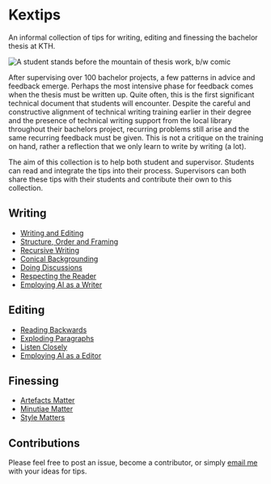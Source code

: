 # Kextips

An informal collection of tips for writing, editing and finessing the bachelor thesis at KTH.

![A student stands before the mountain of thesis work, b/w comic](https://github.com/user-attachments/assets/c6dc9f21-aa33-49d4-ba7c-04e5fdaaf3a8)

After supervising over 100 bachelor projects, a few patterns in advice and feedback emerge. Perhaps the most intensive phase for feedback comes when the thesis must be written up. Quite often, this is the first significant technical document that students will encounter. Despite the careful and constructive alignment of technical writing training earlier in their degree and the presence of technical writing support from the local library throughout their bachelors project, recurring problems still arise and the same recurring feedback must be given. This is not a critique on the training on hand, rather a reflection that we only learn to write by writing (a lot).

The aim of this collection is to help both student and supervisor. Students can read and integrate the tips into their process. Supervisors can both share these tips with their students and contribute their own to this collection.

## Writing

- [Writing and Editing](writing/writing-and-editing.md)
- [Structure, Order and Framing](writing/structure-order-and-framing.md)
- [Recursive Writing](writing/recursive-writing.md)
- [Conical Backgrounding](writing/conical-backgrounding.md)
- [Doing Discussions](writing/doing-discussions.md)
- [Respecting the Reader](writing/respecting-the-reader.md)
- [Employing AI as a Writer](writing/employing-ai-as-a-writer.md)

## Editing

- [Reading Backwards](editing/reading-backwards.md)
- [Exploding Paragraphs](editing/exploding-paragraphs.md)
- [Listen Closely](editing/listen-closely.md)
- [Employing AI as a Editor](editing/employing-ai-as-a-editor.md)

## Finessing

- [Artefacts Matter](finessing/artefacts-matter.md)
- [Minutiae Matter](finessing/minutiae-matter.md)
- [Style Matters](finessing/style-matters.md)

## Contributions

Please feel free to post an issue, become a contributor, or simply [email me](mailto:glassey@kth.se) with your ideas for tips.
